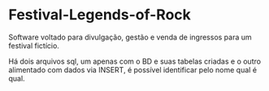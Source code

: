 # Festival-Legends-of-Rock
Software voltado para divulgação, gestão e venda de ingressos para um festival fictício.

Há dois arquivos sql, um apenas com o BD e suas tabelas criadas e o outro alimentado com dados via INSERT, é possível identificar pelo nome qual é qual.
